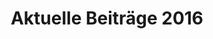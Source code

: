 ---
title: Aktuelle Beiträge 2016
menu:
  main:
    parent: Aktuelles
    weight: 2016
    name: "2016"
---